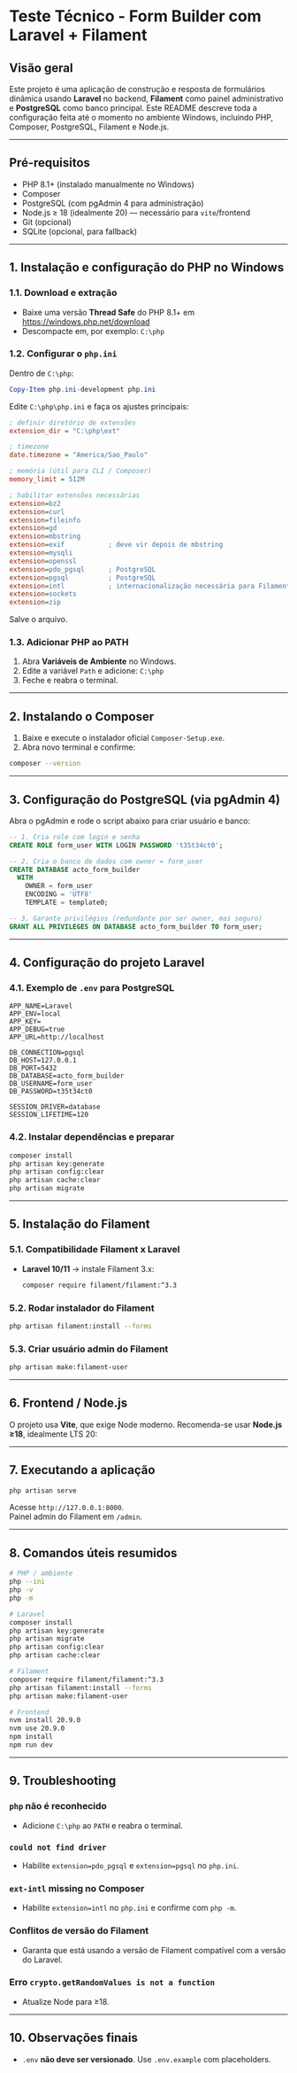 # Teste Técnico - Form Builder com Laravel + Filament

## Visão geral

Este projeto é uma aplicação de construção e resposta de formulários dinâmica usando **Laravel** no backend, **Filament** como painel administrativo e **PostgreSQL** como banco principal. Este README descreve toda a configuração feita até o momento no ambiente Windows, incluindo PHP, Composer, PostgreSQL, Filament e Node.js.

---

## Pré-requisitos

- PHP 8.1+ (instalado manualmente no Windows)
- Composer
- PostgreSQL (com pgAdmin 4 para administração)
- Node.js ≥ 18 (idealmente 20) — necessário para `vite`/frontend
- Git (opcional)
- SQLite (opcional, para fallback)

---

## 1. Instalação e configuração do PHP no Windows

### 1.1. Download e extração

- Baixe uma versão **Thread Safe** do PHP 8.1+ em https://windows.php.net/download  
- Descompacte em, por exemplo: `C:\php`

### 1.2. Configurar o `php.ini`

Dentro de `C:\php`:

```powershell
Copy-Item php.ini-development php.ini
```

Edite `C:\php\php.ini` e faça os ajustes principais:

```ini
; definir diretório de extensões
extension_dir = "C:\php\ext"

; timezone
date.timezone = "America/Sao_Paulo"

; memória (útil para CLI / Composer)
memory_limit = 512M

; habilitar extensões necessárias
extension=bz2
extension=curl
extension=fileinfo
extension=gd
extension=mbstring
extension=exif           ; deve vir depois de mbstring
extension=mysqli
extension=openssl
extension=pdo_pgsql      ; PostgreSQL
extension=pgsql          ; PostgreSQL
extension=intl           ; internacionalização necessária para Filament
extension=sockets
extension=zip
```

Salve o arquivo.

### 1.3. Adicionar PHP ao PATH

1. Abra **Variáveis de Ambiente** no Windows.  
2. Edite a variável `Path` e adicione: `C:\php`  
3. Feche e reabra o terminal.

---

## 2. Instalando o Composer

1. Baixe e execute o instalador oficial `Composer-Setup.exe`.  
2. Abra novo terminal e confirme:

```sh
composer --version
```

---

## 3. Configuração do PostgreSQL (via pgAdmin 4)

Abra o pgAdmin e rode o script abaixo para criar usuário e banco:

```sql
-- 1. Cria role com login e senha
CREATE ROLE form_user WITH LOGIN PASSWORD 't35t34ct0';

-- 2. Cria o banco de dados com owner = form_user
CREATE DATABASE acto_form_builder
  WITH 
    OWNER = form_user
    ENCODING = 'UTF8'
    TEMPLATE = template0;

-- 3. Garante privilégios (redundante por ser owner, mas seguro)
GRANT ALL PRIVILEGES ON DATABASE acto_form_builder TO form_user;
```

---

## 4. Configuração do projeto Laravel

### 4.1. Exemplo de `.env` para PostgreSQL

```env
APP_NAME=Laravel
APP_ENV=local
APP_KEY=
APP_DEBUG=true
APP_URL=http://localhost

DB_CONNECTION=pgsql
DB_HOST=127.0.0.1
DB_PORT=5432
DB_DATABASE=acto_form_builder
DB_USERNAME=form_user
DB_PASSWORD=t35t34ct0

SESSION_DRIVER=database
SESSION_LIFETIME=120
```

### 4.2. Instalar dependências e preparar

```sh
composer install
php artisan key:generate
php artisan config:clear
php artisan cache:clear
php artisan migrate
```

---

## 5. Instalação do Filament

### 5.1. Compatibilidade Filament x Laravel

- **Laravel 10/11** → instale Filament 3.x:
  ```sh
  composer require filament/filament:^3.3
  ```

### 5.2. Rodar instalador do Filament

```sh
php artisan filament:install --forms
```

### 5.3. Criar usuário admin do Filament

```sh
php artisan make:filament-user
```

---

## 6. Frontend / Node.js

O projeto usa **Vite**, que exige Node moderno.
Recomenda-se usar **Node.js ≥18**, idealmente LTS 20:

---

## 7. Executando a aplicação

```sh
php artisan serve
```

Acesse `http://127.0.0.1:8000`.  
Painel admin do Filament em `/admin`.

---

## 8. Comandos úteis resumidos

```sh
# PHP / ambiente
php --ini
php -v
php -m

# Laravel
composer install
php artisan key:generate
php artisan migrate
php artisan config:clear
php artisan cache:clear

# Filament
composer require filament/filament:^3.3
php artisan filament:install --forms
php artisan make:filament-user

# Frontend
nvm install 20.9.0
nvm use 20.9.0
npm install
npm run dev
```

---

## 9. Troubleshooting

### `php` não é reconhecido
- Adicione `C:\php` ao `PATH` e reabra o terminal.

### `could not find driver`
- Habilite `extension=pdo_pgsql` e `extension=pgsql` no `php.ini`.

### `ext-intl` missing no Composer
- Habilite `extension=intl` no `php.ini` e confirme com `php -m`.

### Conflitos de versão do Filament
- Garanta que está usando a versão de Filament compatível com a versão do Laravel.

### Erro `crypto.getRandomValues is not a function`
- Atualize Node para ≥18.

---

## 10. Observações finais

- `.env` **não deve ser versionado**. Use `.env.example` com placeholders.

